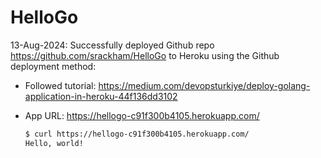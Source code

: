 # HelloGo

13-Aug-2024: Successfully deployed Github repo https://github.com/srackham/HelloGo to Heroku using the Github deployment method:

- Followed tutorial: https://medium.com/devopsturkiye/deploy-golang-application-in-heroku-44f136dd3102

- App URL: https://hellogo-c91f300b4105.herokuapp.com/

    ```sh
    $ curl https://hellogo-c91f300b4105.herokuapp.com/
    Hello, world!
    ```

